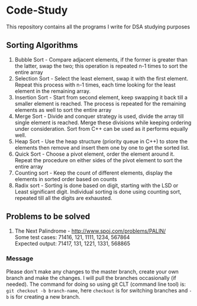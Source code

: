# Code-Study
This repository contains all the programs I write for DSA studying purposes

## Sorting Algorithms
1. Bubble Sort - Compare adjacent elements, if the former is greater than the latter, swap the two; this operation is repeated n-1 times to sort the entire array
2. Selection Sort - Select the least element, swap it with the first element. Repeat this process with n-1 times, each time looking for the least element in the remaining array.
3. Insertion Sort - Start from second element, keep swapping it back till a smaller element is reached. The process is repeated for the remaining elements as well to sort the entire array
4. Merge Sort - Divide and conquer strategy is used, divide the array till single element is reached. Merge these divisions while keeping ordering under consideration. Sort from C++ can be used as it performs equally well.
5. Heap Sort - Use the heap structure (priority queue in C++) to store the elements then remove and insert them one by one to get the sorted list.
6. Quick Sort - Choose a pivot element, order the element around it. Repeat the procedure on either sides of the pivot element to sort the entire array
7. Counting sort - Keep the count of different elements, display the elements in sorted order based on counts
8. Radix sort - Sorting is done based on digit, starting with the LSD or Least significant digit. Individual sorting is done using counting sort, repeated till all the digits are exhausted.

## Problems to be solved
1. The Next Palindrome - http://www.spoj.com/problems/PALIN/<br>
Some test cases: 71416, 121, 1111, 1234, 567864<br>
Expected output: 71417, 131, 1221, 1331, 568865

### Message
Please don't make any changes to the master branch, create your own branch and make the changes. I will pull the branches occasionally (if needed). The command for doing so using git CLT (command line tool) is:<br>
`git checkout -b branch-name`, here `checkout` is for switching branches and `-b` is for creating a new branch.
